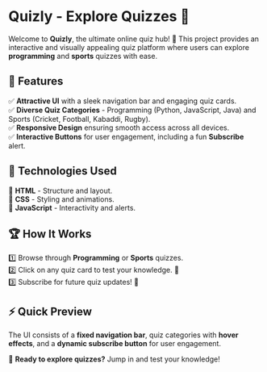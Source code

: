 # Quizly - Explore Quizzes 🎯  

Welcome to **Quizly**, the ultimate online quiz hub! 🚀 This project provides an interactive and visually appealing quiz platform where users can explore **programming** and **sports** quizzes with ease.  

## 🌟 Features  
✅ **Attractive UI** with a sleek navigation bar and engaging quiz cards.  
✅ **Diverse Quiz Categories** - Programming (Python, JavaScript, Java) and Sports (Cricket, Football, Kabaddi, Rugby).  
✅ **Responsive Design** ensuring smooth access across all devices.  
✅ **Interactive Buttons** for user engagement, including a fun **Subscribe** alert.  

## 📌 Technologies Used  
🔹 **HTML** - Structure and layout.  
🔹 **CSS** - Styling and animations.  
🔹 **JavaScript** - Interactivity and alerts.  

## 🏆 How It Works  
1️⃣ Browse through **Programming** or **Sports** quizzes.  
2️⃣ Click on any quiz card to test your knowledge. 🧠  
3️⃣ Subscribe for future quiz updates! 🎊  

## ⚡ Quick Preview  
The UI consists of a **fixed navigation bar**, quiz categories with **hover effects**, and a **dynamic subscribe button** for user engagement.  

🚀 **Ready to explore quizzes?** Jump in and test your knowledge!  

